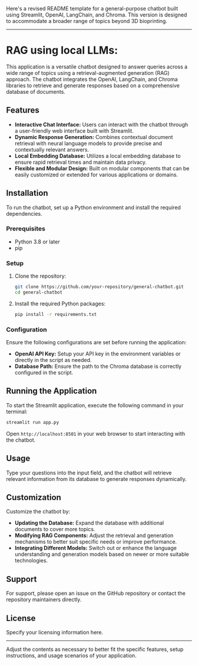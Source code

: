 Here's a revised README template for a general-purpose chatbot built using Streamlit, OpenAI, LangChain, and Chroma. This version is designed to accommodate a broader range of topics beyond 3D bioprinting.

---

# RAG using local LLMs:

This application is a versatile chatbot designed to answer queries across a wide range of topics using a retrieval-augmented generation (RAG) approach. The chatbot integrates the OpenAI, LangChain, and Chroma libraries to retrieve and generate responses based on a comprehensive database of documents.

## Features

- **Interactive Chat Interface:** Users can interact with the chatbot through a user-friendly web interface built with Streamlit.
- **Dynamic Response Generation:** Combines contextual document retrieval with neural language models to provide precise and contextually relevant answers.
- **Local Embedding Database:** Utilizes a local embedding database to ensure rapid retrieval times and maintain data privacy.
- **Flexible and Modular Design:** Built on modular components that can be easily customized or extended for various applications or domains.

## Installation

To run the chatbot, set up a Python environment and install the required dependencies.

### Prerequisites

- Python 3.8 or later
- pip

### Setup

1. Clone the repository:
   ```bash
   git clone https://github.com/your-repository/general-chatbot.git
   cd general-chatbot
   ```

2. Install the required Python packages:
   ```bash
   pip install -r requirements.txt
   ```

### Configuration

Ensure the following configurations are set before running the application:

- **OpenAI API Key:** Setup your API key in the environment variables or directly in the script as needed.
- **Database Path:** Ensure the path to the Chroma database is correctly configured in the script.

## Running the Application

To start the Streamlit application, execute the following command in your terminal:

```bash
streamlit run app.py
```

Open `http://localhost:8501` in your web browser to start interacting with the chatbot.

## Usage

Type your questions into the input field, and the chatbot will retrieve relevant information from its database to generate responses dynamically.

## Customization

Customize the chatbot by:
- **Updating the Database:** Expand the database with additional documents to cover more topics.
- **Modifying RAG Components:** Adjust the retrieval and generation mechanisms to better suit specific needs or improve performance.
- **Integrating Different Models:** Switch out or enhance the language understanding and generation models based on newer or more suitable technologies.

## Support

For support, please open an issue on the GitHub repository or contact the repository maintainers directly.

## License

Specify your licensing information here.

---

Adjust the contents as necessary to better fit the specific features, setup instructions, and usage scenarios of your application.